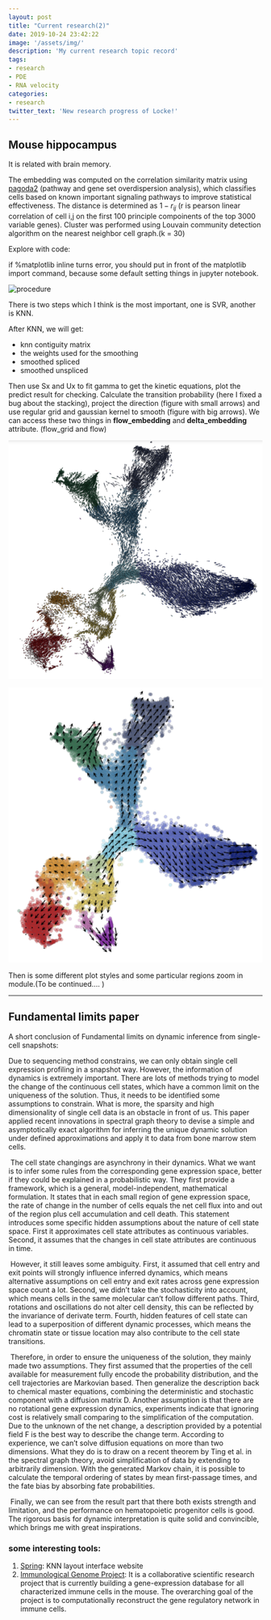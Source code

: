 ```yaml
---
layout: post
title: "Current research(2)"
date: 2019-10-24 23:42:22
image: '/assets/img/' 
description: 'My current research topic record'
tags:
- research 
- PDE 
- RNA velocity 
categories:
- research 
twitter_text: 'New research progress of Locke!'
---
```


##  Mouse hippocampus

It is related with brain memory. 

The embedding was computed on the correlation similarity matrix using [pagoda2](https://www.jianshu.com/p/f4d79b91d448) (pathway and gene set overdispersion analysis), which classifies cells based on known important signaling pathways to improve statistical effectiveness. The distance is determined as $1-r_{ij}$ (r is pearson linear correlation of cell i,j on the first 100 principle compoinents of the top 3000 variable genes). Cluster was performed using Louvain community detection algorithm on the nearest neighbor cell graph.(k = 30)

Explore with code: 

if %matplotlib inline turns error, you should put in front of the matplotlib import command, because some default setting things in jupyter notebook.

![procedure](https://github.com/clay001/blog/blob/gh-pages/_posts/posts_picture/Research(2)/procedure.png?raw=true)

There is two steps which I think is the most important, one is SVR, another is KNN. 

After KNN, we will get:

- knn contiguity matrix
- the weights used for the smoothing
- smoothed spliced
- smoothed unspliced

Then use Sx and Ux to fit gamma to get the kinetic equations, plot the predict result for checking. Calculate the transition probability (here I fixed a bug about the stacking), project the direction (figure with small arrows) and use regular grid and gaussian kernel to smooth (figure with big arrows). We can access these two things in **flow_embedding** and **delta_embedding** attribute. (flow_grid and flow)

![small_arrow](https://github.com/clay001/blog/blob/gh-pages/_posts/posts_picture/Research(2)/small_arrow.png?raw=true)

![big_arrow](https://github.com/clay001/blog/blob/gh-pages/_posts/posts_picture/Research(2)/big_arrow.png?raw=true)

 Then is some different plot styles and some particular regions zoom in module.(To be continued.... )

---------------------------------------------------------------------------------------------

## Fundamental limits paper

A short conclusion of Fundamental limits on dynamic inference from single-cell snapshots:

Due to sequencing method constrains, we can only obtain single cell expression profiling in a snapshot way. However, the information of dynamics is extremely important. There are lots of methods trying to model the change of the continuous cell states, which have a common limit on the uniqueness of the solution. Thus, it needs to be identified some assumptions to constrain. What is more, the sparsity and high dimensionality of single cell data is an obstacle in front of us. This paper applied recent innovations in spectral graph theory to devise a simple and asymptotically exact algorithm for inferring the unique dynamic solution under defined approximations and apply it to data from bone marrow stem cells.

​     The cell state changings are asynchrony in their dynamics. What we want is to infer some rules from the corresponding gene expression space, better if they could be explained in a probabilistic way. They first provide a framework, which is a general, model-independent, mathematical formulation. It states that in each small region of gene expression space, the rate of change in the number of cells equals the net cell flux into and out of the region plus cell accumulation and cell death. This statement introduces some specific hidden assumptions about the nature of cell state space. First it approximates cell state attributes as continuous variables. Second, it assumes that the changes in cell state attributes are continuous in time. 

​     However, it still leaves some ambiguity. First, it assumed that cell entry and exit points will strongly influence inferred dynamics, which means alternative assumptions on cell entry and exit rates across gene expression space count a lot. Second, we didn’t take the stochasticity into account, which means cells in the same molecular can’t follow different paths. Third, rotations and oscillations do not alter cell density, this can be reflected by the invariance of derivate term. Fourth, hidden features of cell state can lead to a superposition of different dynamic processes, which means the chromatin state or tissue location may also contribute to the cell state transitions.

​     Therefore, in order to ensure the uniqueness of the solution, they mainly made two assumptions. They first assumed that the properties of the cell available for measurement fully encode the probability distribution, and the cell trajectories are Markovian based. Then generalize the description back to chemical master equations, combining the deterministic and stochastic component with a diffusion matrix D. Another assumption is that there are no rotational gene expression dynamics, experiments indicate that ignoring cost is relatively small comparing to the simplification of the computation. Due to the unknown of the net change, a description provided by a potential field F is the best way to describe the change term. According to experience, we can’t solve diffusion equations on more than two dimensions. What they do is to draw on a recent theorem by Ting et al. in the spectral graph theory, avoid simplification of data by extending to arbitrarily dimension. With the generated Markov chain, it is possible to calculate the temporal ordering of states by mean first-passage times, and the fate bias by absorbing fate probabilities.

​     Finally, we can see from the result part that there both exists strength and limitation, and the performance on hematopoietic progenitor cells is good. The rigorous basis for dynamic interpretation is quite solid and convincible, which brings me with great inspirations. 

### some interesting tools:

1. [Spring](https://kleintools.hms.harvard.edu/tools/spring.html): KNN layout interface website
2. [Immunological Genome Project](https://www.immgen.org): It is a collaborative scientific research project that is currently building a gene-expression database for all characterized immune cells in the mouse. The overarching goal of the project is to computationally reconstruct the gene regulatory network in immune cells.